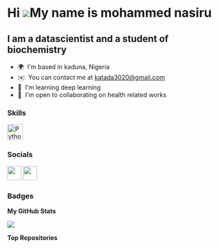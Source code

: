 Hi ![](https://user-images.githubusercontent.com/18350557/176309783-0785949b-9127-417c-8b55-ab5a4333674e.gif)My name is mohammed nasiru
=======================================================================================================================================

I am a datascientist and a student of biochemistry
--------------------------------------------------

* 🌍  I'm based in kaduna, Nigeria
* ✉️  You can contact me at [katada3020@gmail.com](mailto:katada3020@gmail.com)
* 🧠  I'm learning deep learning
* 🤝  I'm open to collaborating on health related works

### Skills


<p align="left">
<a href="https://www.python.org/" target="_blank" rel="noreferrer"><img src="https://raw.githubusercontent.com/danielcranney/readme-generator/main/public/icons/skills/python-colored.svg" width="36" height="36" alt="Python" /></a>
</p>


### Socials

<p align="left"> <a href="https://www.github.com/katada3020" target="_blank" rel="noreferrer"><img src="https://raw.githubusercontent.com/danielcranney/readme-generator/main/public/icons/socials/github.svg" width="32" height="32" /></a> <a href="http://www.medium.com/@katada3020" target="_blank" rel="noreferrer"><img src="https://raw.githubusercontent.com/danielcranney/readme-generator/main/public/icons/socials/medium.svg" width="32" height="32" /></a></p>

### Badges

<b>My GitHub Stats</b>

<a href="http://www.github.com/katada3020"><img src="https://github-readme-streak-stats.herokuapp.com/?user=katada3020&stroke=ffffff&background=1c1917&ring=0891b2&fire=0891b2&currStreakNum=ffffff&currStreakLabel=0891b2&sideNums=ffffff&sideLabels=ffffff&dates=ffffff&hide_border=true" /></a>

<b>Top Repositories</b>

<div width="100%" align="center"></div><br /><br /><br /><br /><br /><br /><br />

